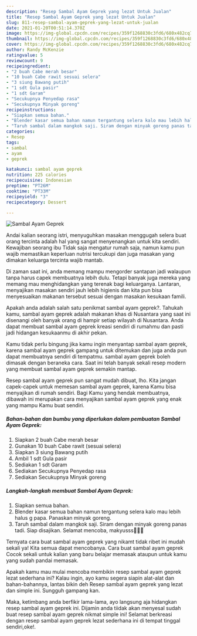 ```yaml
---
description: "Resep Sambal Ayam Geprek yang lezat Untuk Jualan"
title: "Resep Sambal Ayam Geprek yang lezat Untuk Jualan"
slug: 811-resep-sambal-ayam-geprek-yang-lezat-untuk-jualan
date: 2021-01-20T00:51:14.370Z
image: https://img-global.cpcdn.com/recipes/359f1268830c3fd6/680x482cq70/sambal-ayam-geprek-foto-resep-utama.jpg
thumbnail: https://img-global.cpcdn.com/recipes/359f1268830c3fd6/680x482cq70/sambal-ayam-geprek-foto-resep-utama.jpg
cover: https://img-global.cpcdn.com/recipes/359f1268830c3fd6/680x482cq70/sambal-ayam-geprek-foto-resep-utama.jpg
author: Randy McKenzie
ratingvalue: 5
reviewcount: 9
recipeingredient:
- "2 buah Cabe merah besar"
- "10 buah Cabe rawit sesuai selera"
- "3 siung Bawang putih"
- "1 sdt Gula pasir"
- "1 sdt Garam"
- "Secukupnya Penyedap rasa"
- "Secukupnya Minyak goreng"
recipeinstructions:
- "Siapkan semua bahan."
- "Blender kasar semua bahan namun tergantung selera kalo mau lebih halus g papa. Panaskan minyak goreng."
- "Taruh sambal dalam mangkok saji. Siram dengan minyak goreng panas tadi. Siap disajikan. Selamat mencoba, makyusss🥰🥰🥰"
categories:
- Resep
tags:
- sambal
- ayam
- geprek

katakunci: sambal ayam geprek 
nutrition: 225 calories
recipecuisine: Indonesian
preptime: "PT26M"
cooktime: "PT33M"
recipeyield: "3"
recipecategory: Dessert

---
```



![Sambal Ayam Geprek](https://img-global.cpcdn.com/recipes/359f1268830c3fd6/680x482cq70/sambal-ayam-geprek-foto-resep-utama.jpg)

Andai kalian seorang istri, menyuguhkan masakan menggugah selera buat orang tercinta adalah hal yang sangat menyenangkan untuk kita sendiri. Kewajiban seorang ibu Tidak saja mengatur rumah saja, namun kamu pun wajib memastikan keperluan nutrisi tercukupi dan juga masakan yang dimakan keluarga tercinta wajib mantab.

Di zaman  saat ini, anda memang mampu mengorder santapan jadi walaupun tanpa harus capek membuatnya lebih dulu. Tetapi banyak juga mereka yang memang mau menghidangkan yang terenak bagi keluarganya. Lantaran, menyajikan masakan sendiri jauh lebih higienis dan kita pun bisa menyesuaikan makanan tersebut sesuai dengan masakan kesukaan famili. 



Apakah anda adalah salah satu penikmat sambal ayam geprek?. Tahukah kamu, sambal ayam geprek adalah makanan khas di Nusantara yang saat ini disenangi oleh banyak orang di hampir setiap wilayah di Nusantara. Anda dapat membuat sambal ayam geprek kreasi sendiri di rumahmu dan pasti jadi hidangan kesukaanmu di akhir pekan.

Kamu tidak perlu bingung jika kamu ingin menyantap sambal ayam geprek, karena sambal ayam geprek gampang untuk ditemukan dan juga anda pun dapat membuatnya sendiri di tempatmu. sambal ayam geprek boleh dimasak dengan beraneka cara. Saat ini telah banyak sekali resep modern yang membuat sambal ayam geprek semakin mantap.

Resep sambal ayam geprek pun sangat mudah dibuat, lho. Kita jangan capek-capek untuk memesan sambal ayam geprek, karena Kamu bisa menyajikan di rumah sendiri. Bagi Kamu yang hendak membuatnya, dibawah ini merupakan cara menyajikan sambal ayam geprek yang enak yang mampu Kamu buat sendiri.

<!--inarticleads1-->

##### Bahan-bahan dan bumbu yang diperlukan dalam pembuatan Sambal Ayam Geprek:

1. Siapkan 2 buah Cabe merah besar
1. Gunakan 10 buah Cabe rawit (sesuai selera)
1. Siapkan 3 siung Bawang putih
1. Ambil 1 sdt Gula pasir
1. Sediakan 1 sdt Garam
1. Sediakan Secukupnya Penyedap rasa
1. Sediakan Secukupnya Minyak goreng




<!--inarticleads2-->

##### Langkah-langkah membuat Sambal Ayam Geprek:

1. Siapkan semua bahan.
1. Blender kasar semua bahan namun tergantung selera kalo mau lebih halus g papa. Panaskan minyak goreng.
1. Taruh sambal dalam mangkok saji. Siram dengan minyak goreng panas tadi. Siap disajikan. Selamat mencoba, makyusss🥰🥰🥰




Ternyata cara buat sambal ayam geprek yang nikamt tidak ribet ini mudah sekali ya! Kita semua dapat mencobanya. Cara buat sambal ayam geprek Cocok sekali untuk kalian yang baru belajar memasak ataupun untuk kamu yang sudah pandai memasak.

Apakah kamu mau mulai mencoba membikin resep sambal ayam geprek lezat sederhana ini? Kalau ingin, ayo kamu segera siapin alat-alat dan bahan-bahannya, lantas bikin deh Resep sambal ayam geprek yang lezat dan simple ini. Sungguh gampang kan. 

Maka, ketimbang anda berfikir lama-lama, ayo langsung aja hidangkan resep sambal ayam geprek ini. Dijamin anda tiidak akan menyesal sudah buat resep sambal ayam geprek nikmat simple ini! Selamat berkreasi dengan resep sambal ayam geprek lezat sederhana ini di tempat tinggal sendiri,oke!.

